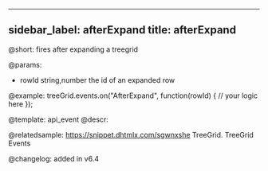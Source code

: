 
---
sidebar_label: afterExpand
title: afterExpand
---          

@short: fires after expanding a treegrid
	
@params:
- rowId			string,number		the id of an expanded row


@example:
treeGrid.events.on("AfterExpand", function(rowId) {
    // your logic here
});


@template:	api_event
@descr:

@relatedsample: https://snippet.dhtmlx.com/sgwnxshe	TreeGrid. TreeGrid Events	

@changelog: added in v6.4

